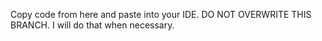Copy code from here and paste into your IDE. DO NOT OVERWRITE THIS BRANCH. I will do that when necessary.
